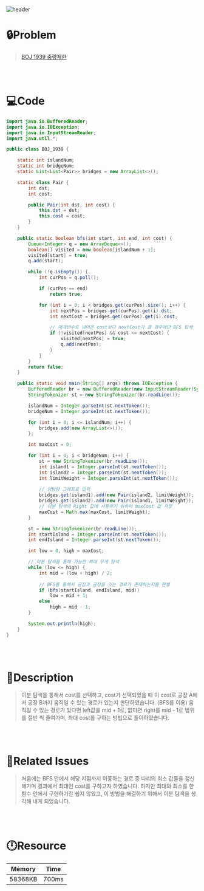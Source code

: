 ![header](https://capsule-render.vercel.app/api?type=waving&height=200&color=0:FF658D,100:FFCB32&text=BOJ%201939&fontColor=FFFFFF&fontAlign=80&fontAlignY=35&fontSize=50)

# **🔒Problem**

> [BOJ 1939 중량제한](https://www.acmicpc.net/problem/1939)

<br>
<br>

# **💻Code**

```java
import java.io.BufferedReader;
import java.io.IOException;
import java.io.InputStreamReader;
import java.util.*;

public class BOJ_1939 {

    static int islandNum;
    static int bridgeNum;
    static List<List<Pair>> bridges = new ArrayList<>();

    static class Pair {
        int dst;
        int cost;

        public Pair(int dst, int cost) {
            this.dst = dst;
            this.cost = cost;
        }
    }

    public static boolean bfs(int start, int end, int cost) {
        Queue<Integer> q = new ArrayDeque<>();
        boolean[] visited = new boolean[islandNum + 1];
        visited[start] = true;
        q.add(start);

        while (!q.isEmpty()) {
            int curPos = q.poll();

            if (curPos == end)
                return true;

            for (int i = 0; i < bridges.get(curPos).size(); i++) {
                int nextPos = bridges.get(curPos).get(i).dst;
                int nextCost = bridges.get(curPos).get(i).cost;

                // 매개변수로 넘어온 cost보다 nextCost가 클 경우에만 BFS 탐색
                if (!visited[nextPos] && cost <= nextCost) {
                    visited[nextPos] = true;
                    q.add(nextPos);
                }
            }
        }
        return false;
    }

    public static void main(String[] args) throws IOException {
        BufferedReader br = new BufferedReader(new InputStreamReader(System.in));
        StringTokenizer st = new StringTokenizer(br.readLine());

        islandNum = Integer.parseInt(st.nextToken());
        bridgeNum = Integer.parseInt(st.nextToken());

        for (int i = 0; i <= islandNum; i++) {
            bridges.add(new ArrayList<>());
        };

        int maxCost = 0;

        for (int i = 0; i < bridgeNum; i++) {
            st = new StringTokenizer(br.readLine());
            int island1 = Integer.parseInt(st.nextToken());
            int island2 = Integer.parseInt(st.nextToken());
            int limitWeight = Integer.parseInt(st.nextToken());
        
            // 양방향 그래프로 입력
            bridges.get(island1).add(new Pair(island2, limitWeight));
            bridges.get(island2).add(new Pair(island1, limitWeight));
            // 이분 탐색의 Right 값에 사용하기 위하여 maxCost 값 저장
            maxCost = Math.max(maxCost, limitWeight);
        }

        st = new StringTokenizer(br.readLine());
        int startIsland = Integer.parseInt(st.nextToken());
        int endIsland = Integer.parseInt(st.nextToken());

        int low = 0, high = maxCost;

        // 이분 탐색을 통해 가능한 최대 무게 탐색
        while (low <= high) {
            int mid = (low + high) / 2;
        
            // BFS를 통해서 공장과 공장을 잇는 경로가 존재하는지를 판별
            if (bfs(startIsland, endIsland, mid))
                low = mid + 1;
            else
                high = mid - 1;
        }

        System.out.println(high);
    }
}
```

<br>
<br>

# **🔑Description**

> 이분 탐색을 통해서 cost를 선택하고, cost가 선택되었을 때 이 cost로 공장 A에서 공장 B까지 움직일 수 있는 경로가 있는지 판단하였습니다. (BFS를 이용)
> 움직일 수 있는 경로가 있다면 left값을 mid + 1로, 없다면 right를 mid - 1로 범위를 절반 씩 줄여가며, 최대 cost를 구하는 방법으로 풀이하였습니다.

<br>
<br>

# **📑Related Issues**

> 처음에는 BFS 안에서 해당 지점까지 이동하는 경로 중 다리의 최소 값들을 갱신해가며 결과에서 최대인 cost를 구하고자 하였습니다.
> 하지만 최대와 최소를 한 함수 안에서 구현하기란 쉽지 않았고, 이 방법을 해결하기 위해서 이분 탐색을 생각해 내게 되었습니다.

<br>
<br>

# **🕛Resource**

| Memory   | Time   |
| -------- | ------ |
| 58368KB  | 700ms  |
